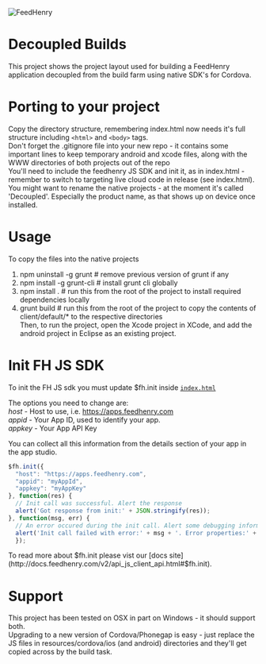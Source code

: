 ![FeedHenry](http://www.feedhenry.com/wp-content/themes/feedhenry/images/logo.gif) 
# Decoupled Builds
This project shows the project layout used for building a FeedHenry application decoupled from the build farm using native SDK's for Cordova.

# Porting to your project
Copy the directory structure, remembering index.html now needs it's full structure including `<html>` and `<body>` tags.  
Don't forget the .gitignore file into your new repo - it contains some important lines to keep temporary android and xcode files, along with the WWW directories of both projects out of the repo  
You'll need to include the feedhenry JS SDK and init it, as in index.html - remember to switch to targeting live cloud code in release (see index.html). You might want to rename the native projects - at the moment it's called 'Decoupled'. Especially the product name, as that shows up on device once installed.  

# Usage
To copy the files into the native projects  
1.  npm uninstall -g grunt # remove previous version of grunt if any  
2.  npm install -g grunt-cli # install grunt cli globally  
3.  npm install . # run this from the root of the project to install required dependencies locally  
4.  grunt build # run this from the root of the project to copy the contents of client/default/* to the respective directories  
Then, to run the project, open the Xcode project in XCode, and add the android project in Eclipse as an existing project.  

# Init FH JS SDK
To init the FH JS sdk you must update $fh.init inside [`index.html`](https://github.com/learnhenry/Decoupled-Client/blob/master/client/default/index.html)  

The options you need to change are:  
*host* - Host to use, i.e. https://apps.feedhenry.com  
*appid* - Your App ID, used to identify your app.  
*appkey* - Your App API Key  

You can collect all this information from the details section of your app in the app studio.  

```javascript
$fh.init({
  "host": "https://apps.feedhenry.com",
  "appid": "myAppId",
  "appkey": "myAppKey"
}, function(res) {
  // Init call was successful. Alert the response
  alert('Got response from init:' + JSON.stringify(res));
}, function(msg, err) {
  // An error occured during the init call. Alert some debugging information
  alert('Init call failed with error:' + msg + '. Error properties:' + JSON.stringify(err));
  });
```

To read more about $fh.init please vist our
[docs site](http://docs.feedhenry.com/v2/api_js_client_api.html#$fh.init).

# Support
This project has been tested on OSX in part on Windows - it should support both.  
Upgrading to a new version of Cordova/Phonegap is easy - just replace the JS files in resources/cordova/ios (and android) directories and they'll get copied across by the build task.   
